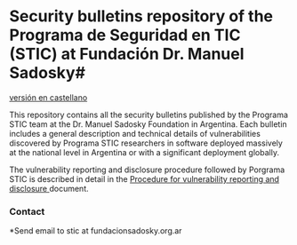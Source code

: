 # Security bulletins repository of the Programa de Seguridad en TIC (STIC) at Fundación Dr. Manuel Sadosky#
[versión en castellano](https://github.com/programa-stic/security-advisories/blob/master/README.md)

This repository contains all the security bulletins published by the Programa STIC team at the Dr. Manuel Sadosky Foundation in Argentina.
Each bulletin includes a general description and technical details of vulnerabilities discovered by Programa STIC researchers in software deployed massively at the national level in Argentina or with a significant deployment globally.

The vulnerability reporting and disclosure procedure followed by Porgrama STIC is described in detail in the 
[Procedure for vulnerability reporting and disclosure ](https://github.com/programa-stic/security-advisories/es/STIC_vulndisc_procedure-es.md) document.


### Contact ###
*Send email to stic at fundacionsadosky.org.ar
